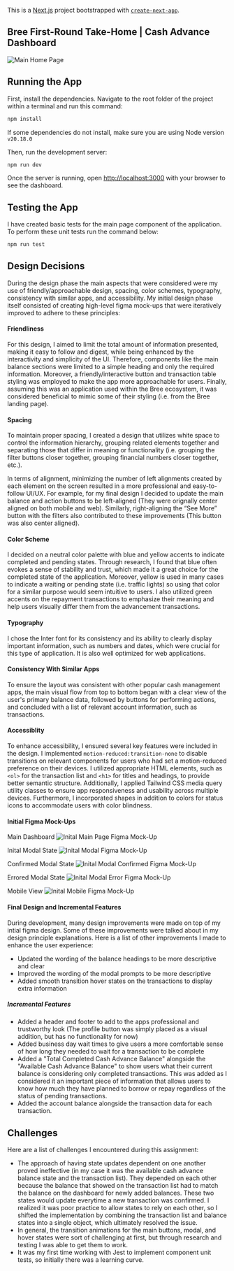 This is a [Next.js](https://nextjs.org) project bootstrapped with [`create-next-app`](https://nextjs.org/docs/app/api-reference/cli/create-next-app).

## Bree First-Round Take-Home | Cash Advance Dashboard

![Main Home Page](./public/homepage.png)

## Running the App

First, install the dependencies. Navigate to the root folder of the project within a terminal and run this command:

```bash
npm install
```

If some dependencies do not install, make sure you are using Node version `v20.18.0`

Then, run the development server:

```bash
npm run dev
```

Once the server is running, open [http://localhost:3000](http://localhost:3000) with your browser to see the dashboard.

## Testing the App

I have created basic tests for the main page component of the application. To perform these unit tests run the command below:

```bash
npm run test
```

## Design Decisions

During the design phase the main aspects that were considered were my use of friendly/approachable design, spacing, color schemes, typography, consistency with similar apps, and accessibility. My initial design phase itself consisted of creating high-level figma mock-ups that were iteratively improved to adhere to these principles:

#### Friendliness

For this design, I aimed to limit the total amount of information presented, making it easy to follow and digest, while being enhanced by the interactivity and simplicity of the UI. Therefore, components like the main balance sections were limited to a simple heading and only the required information. Moreover, a friendly/interactive button and transaction table styling was employed to make the app more approachable for users. Finally, assuming this was an application used within the Bree ecosystem, it was considered beneficial to mimic some of their styling (i.e. from the Bree landing page).

#### Spacing

To maintain proper spacing, I created a design that utilizes white space to control the information hierarchy, grouping related elements together and separating those that differ in meaning or functionality (i.e. grouping the filter buttons closer together, grouping financial numbers closer together, etc.).

In terms of alignment, minimizing the number of left alignments created by each element on the screen resulted in a more professional and easy-to-follow UI/UX. For example, for my final design I decided to update the main balance and action buttons to be left-aligned (They were orignally center aligned on both mobile and web). Similarly, right-aligning the “See More” button with the filters also contributed to these improvements (This button was also center aligned).

#### Color Scheme

I decided on a neutral color palette with blue and yellow accents to indicate completed and pending states. Through research, I found that blue often evokes a sense of stability and trust, which made it a great choice for the completed state of the application. Moreover, yellow is used in many cases to indicate a waiting or pending state (i.e. traffic lights) so using that color for a similar purpose would seem intuitive to users. I also utilized green accents on the repayment transactions to emphasize their meaning and help users visually differ them from the advancement transactions.

#### Typography

I chose the Inter font for its consistency and its ability to clearly display important information, such as numbers and dates, which were crucial for this type of application. It is also well optimized for web applications.

#### Consistency With Similar Apps

To ensure the layout was consistent with other popular cash management apps, the main visual flow from top to bottom began with a clear view of the user's primary balance data, followed by buttons for performing actions, and concluded with a list of relevant account information, such as transactions.

#### Accessiblity

To enhance accessibility, I ensured several key features were included in the design. I implemented `motion-reduced:transition-none` to disable transitions on relevant components for users who had set a motion-reduced preference on their devices. I utilized appropriate HTML elements, such as `<ol>` for the transaction list and `<h1>` for titles and headings, to provide better semantic structure. Additionally, I applied Tailwind CSS media query utility classes to ensure app responsiveness and usability across multiple devices. Furthermore, I incorporated shapes in addition to colors for status icons to accommodate users with color blindness.

#### Initial Figma Mock-Ups

Main Dashboard
![Inital Main Page Figma Mock-Up](./public/mockupmain.png)

Inital Modal State
![Inital Modal Figma Mock-Up](./public/mockupmodals.png)

Confirmed Modal State
![Inital Modal Confirmed Figma Mock-Up](./public/mockupmodals2.png)

Errored Modal State
![Inital Modal Error Figma Mock-Up](./public/mockupmodalerror.png)

Mobile View
![Inital Mobile Figma Mock-Up](./public/mockupmobile.png)

#### Final Design and Incremental Features

During development, many design improvements were made on top of my intial figma design. Some of these improvements were talked about in my design principle explanations. Here is a list of other improvements I made to enhance the user experience:

- Updated the wording of the balance headings to be more descriptive and clear
- Improved the wording of the modal prompts to be more descriptive
- Added smooth transition hover states on the transactions to display extra information

##### Incremental Features

- Added a header and footer to add to the apps professional and trustworthy look (The profile button was simply placed as a visual addition, but has no functionality for now)
- Added business day wait times to give users a more comfortable sense of how long they needed to wait for a transaction to be complete
- Added a "Total Completed Cash Advance Balance" alongside the "Available Cash Advance Balance" to show users what their current balance is considering only completed transactions. This was added as I considered it an important piece of information that allows users to know how much they have planned to borrow or repay regardless of the status of pending transactions.
- Added the account balance alongside the transaction data for each transaction.

## Challenges

Here are a list of challenges I encountered during this assignment:

- The approach of having state updates dependent on one another proved ineffective (in my case it was the available cash advance balance state and the transaction list). They depended on each other because the balance that showed on the transaction list had to match the balance on the dashboard for newly added balances. These two states would update everytime a new transaction was confirmed. I realized it was poor practice to allow states to rely on each other, so I shifted the implementation by combining the transaction list and balance states into a single object, which ultimately resolved the issue.
- In general, the transition animations for the main buttons, modal, and hover states were sort of challenging at first, but through research and testing I was able to get them to work.
- It was my first time working with Jest to implement component unit tests, so initially there was a learning curve.
